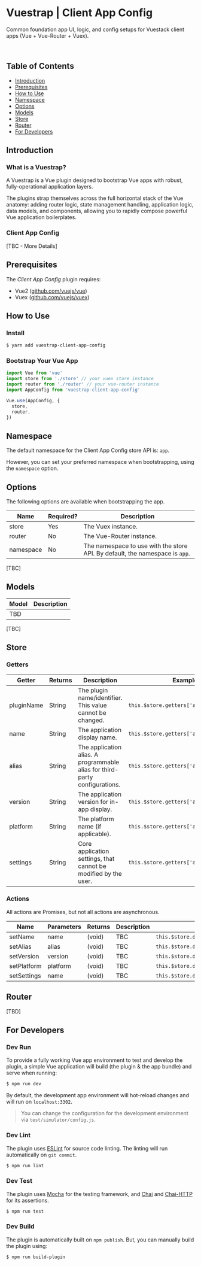 # Vuestrap | Client App Config

Common foundation app UI, logic, and config setups for Vuestack client apps (Vue + Vue-Router + Vuex).

<br />

## Table of Contents

* [Introduction][section-introduction]
* [Prerequisites][section-prerequisites]
* [How to Use][section-how-to-use]
* [Namespace][section-namespace]
* [Options][section-options]
* [Models][section-models]
* [Store][section-store]
* [Router][section-router]
* [For Developers][section-for-developers]


## Introduction

### What is a Vuestrap?

A Vuestrap is a Vue plugin designed to bootstrap Vue apps with robust, fully-operational application layers.

The plugins strap themselves across the full horizontal stack of the Vue anatomy:
adding router logic, state management handling, application logic, data models, and components,
allowing you to rapidly compose powerful Vue application boilerplates.

### Client App Config

[TBC - More Details]


## Prerequisites

The *Client App Config* plugin requires:

* Vue2 ([github.com/vuejs/vue][link-vue-github])
* Vuex ([github.com/vuejs/vuex][link-vuex-github])


## How to Use

### Install

``` sh
$ yarn add vuestrap-client-app-config
```

### Bootstrap Your Vue App

``` javascript
import Vue from 'vue'
import store from './store' // your vuex store instance
import router from './router' // your vue-router instance
import AppConfig from 'vuestrap-client-app-config'

Vue.use(AppConfig, {
  store,
  router,
})
```

## Namespace

The default namespace for the Client App Config store API is: `app`.

However, you can set your preferred namespace when bootstrapping, using the `namespace` option.


## Options

The following options are available when bootstrapping the app.

| Name             | Required? | Description |
| ---------------- | --------- | ----------- |
| store            | Yes       | The Vuex instance. |
| router           | No        | The Vue-Router instance. |
| namespace        | No        | The namespace to use with the store API. By default, the namespace is `app`. |

[TBC]


## Models

| Model    | Description |
| -------- | ----------- |
| TBD      |  |

[TBC]


## Store

### Getters

| Getter | Returns | Description | Example |
| ------ | --------| ----------- | ------- |
| pluginName | String | The plugin name/identifier. This value cannot be changed. | `this.$store.getters['app/pluginName']` |
| name | String | The application display name. | `this.$store.getters['app/name']` |
| alias | String | The application alias. A programmable alias for third-party configurations. | `this.$store.getters['app/alias']` |
| version | String | The application version for in-app display. | `this.$store.getters['app/version']` |
| platform | String | The platform name (if applicable). | `this.$store.getters['app/platform']` |
| settings | String | Core application settings, that cannot be modified by the user. | `this.$store.getters['app/settings']` |

### Actions

All actions are Promises, but not all actions are asynchronous.

| Name        | Parameters | Returns   | Description | Example |
| ----------- | ---------- | --------- | ----------- | ------- |
| setName     | name       | (void)    | TBC | `this.$store.dispatch('app/setName')` |
| setAlias    | alias      | (void)    | TBC | `this.$store.dispatch('app/setAlias')` |
| setVersion  | version    | (void)    | TBC | `this.$store.dispatch('app/setVersion')` |
| setPlatform | platform   | (void)    | TBC | `this.$store.dispatch('app/setPlatform')` |
| setSettings | name       | (void)    | TBC | `this.$store.dispatch('app/setSettings')` |


## Router

[TBD]


## For Developers

### Dev Run

To provide a fully working Vue app environment to test and develop the plugin, a simple Vue application will build (the plugin & the app bundle) and serve when running:

``` sh
$ npm run dev
```

By default, the development app environment will hot-reload changes and will run on `localhost:3302`.

> You can change the configuration for the development environment via `test/simulator/config.js`.

### Dev Lint

The plugin uses [ESLint][link-eslint-site] for source code linting. The linting will run automatically on `git commit`.

``` sh
$ npm run lint
```


### Dev Test

The plugin uses [Mocha][link-mocha-site] for the testing framework,
and [Chai][link-chai-site] and [Chai-HTTP][link-chai-http-site] for its assertions.

``` sh
$ npm run test
```

### Dev Build

The plugin is automatically built on `npm publish`. But, you can manually build the plugin using:

``` sh
$ npm run build-plugin
```


[section-introduction]: #introduction
[section-prerequisites]: #prerequisites
[section-how-to-use]: #how-to-use
[section-namespace]: #namespace
[section-options]: #options
[section-models]: #models
[section-store]: #store
[section-router]: #router
[section-for-developers]: #for-developers

[link-vue-github]: https://github.com/vuejs/vue
[link-vuex-github]: https://github.com/vuejs/vuex
[link-vue-router-github]: https://github.com/vuejs/vue-router
[link-rollup-plugin-vue-github]: https://github.com/vuejs/rollup-plugin-vue
[link-vue-rollup-boilerplate-github]: https://github.com/dangvanthanh/vue-rollup-boilerplate

[link-eslint-site]: https://eslint.org
[link-mocha-site]: https://mochajs.org
[link-chai-site]: http://chaijs.com
[link-chai-http-site]: http://chaijs.com/plugins/chai-http
